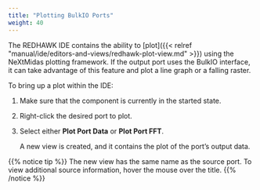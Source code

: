 ```yaml
---
title: "Plotting BulkIO Ports"
weight: 40
---
```


The REDHAWK IDE contains the ability to [plot]({{< relref "manual/ide/editors-and-views/redhawk-plot-view.md" >}}) using the NeXtMidas plotting framework. If the output port uses the BulkIO interface, it can take advantage of this feature and plot a line graph or a falling raster.

To bring up a plot within the IDE:

1.  Make sure that the component is currently in the started state.

2.  Right-click the desired port to plot.

3.  Select either **Plot Port Data** or **Plot Port FFT**.

    A new view is created, and it contains the plot of the port’s output data.

{{% notice tip %}}
The new view has the same name as the source port. To view additional source information, hover the mouse over the title.
{{% /notice %}}

